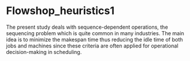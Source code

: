 # Flowshop_heuristics1
The present study deals with sequence-dependent operations, the sequencing problem which is quite common in many industries. The main idea is to minimize the makespan time thus reducing the idle time of both jobs and machines since these criteria are often applied for operational decision-making in scheduling.
